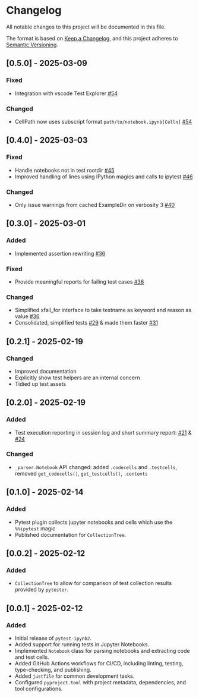 # Changelog

All notable changes to this project will be documented in this file.

The format is based on [Keep a Changelog](https://keepachangelog.com/en/1.0.0/),
and this project adheres to [Semantic Versioning](https://semver.org/spec/v2.0.0.html).

## [0.5.0] - 2025-03-09

### Fixed

- Integration with vscode Test Explorer [#54][pr-54]

### Changed

- CellPath now uses subscript format `path/to/notebook.ipynb[Celln]` [#54][pr-54]

[pr-54]: https://github.com/MusicalNinjaDad/pytest-ipynb2/pull/54

## [0.4.0] - 2025-03-03

### Fixed

- Handle notebooks not in test rootdir [#45][pr-45]
- Improved handling of lines using IPython magics and calls to ipytest [#46][pr-46]

[pr-46]: https://github.com/MusicalNinjaDad/pytest-ipynb2/pull/46

[pr-45]: https://github.com/MusicalNinjaDad/pytest-ipynb2/pull/45

### Changed

- Only issue warnings from cached ExampleDir on verbosity 3 [#40][pr-40]

[pr-40]: https://github.com/MusicalNinjaDad/pytest-ipynb2/pull/40

## [0.3.0] - 2025-03-01

### Added

- Implemented assertion rewriting [#36][pr-36]

### Fixed

- Provide meaningful reports for failing test cases [#36][pr-36]

### Changed

- Simplified xfail_for interface to take testname as keyword and reason as value [#36][pr-36]
- Consolidated, simplified tests [#29][pr-29] & made them faster [#31][pr-31]

[pr-29]: https://github.com/MusicalNinjaDad/pytest-ipynb2/pull/29
[pr-31]: https://github.com/MusicalNinjaDad/pytest-ipynb2/pull/31
[pr-36]: https://github.com/MusicalNinjaDad/pytest-ipynb2/pull/36

## [0.2.1] - 2025-02-19

### Changed

- Improved documentation
- Explicitly show test helpers are an internal concern
- Tidied up test assets

## [0.2.0] - 2025-02-19

### Added

- Test execution reporting in session log and short summary report: [#21][pr-21] & [#24][pr-24]

### Changed

- `_parser.Notebook` API changed: added `.codecells` and `.testcells`, removed `get_codecells()`, `get_testcells()`, `.contents`

[pr-21]: https://github.com/MusicalNinjaDad/pytest-ipynb2/pull/21
[pr-24]: https://github.com/MusicalNinjaDad/pytest-ipynb2/pull/24

## [0.1.0] - 2025-02-14

### Added  

- Pytest plugin collects jupyter notebooks and cells which use the `%%ipytest` magic
- Published documentation for `CollectionTree`.

## [0.0.2] - 2025-02-12

### Added

- `CollectionTree` to allow for comparison of test collection results provided by `pytester`.

## [0.0.1] - 2025-02-12

### Added

- Initial release of `pytest-ipynb2`.
- Added support for running tests in Jupyter Notebooks.
- Implemented `Notebook` class for parsing notebooks and extracting code and test cells.
- Added GitHub Actions workflows for CI/CD, including linting, testing, type-checking, and publishing.
- Added `justfile` for common development tasks.
- Configured `pyproject.toml` with project metadata, dependencies, and tool configurations.
